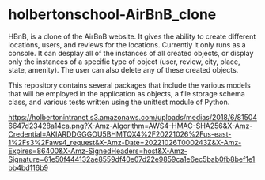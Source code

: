 # holbertonschool-AirBnB_clone

HBnB, is a clone of the AirBnB website. It gives the ability to create different locations, users, and reviews for the locations. Currently it only runs as a console. It can desplay all of the instances of all created objects, or display only the instances of a specific type of object (user, review, city, place, state, amenity). The user can also delete any of these created objects.

This repository contains several packages that include the various models that will be employed in the application as objects, a file storage schema class, and various tests written using the unittest module of Python.

https://holbertonintranet.s3.amazonaws.com/uploads/medias/2018/6/815046647d23428a14ca.png?X-Amz-Algorithm=AWS4-HMAC-SHA256&X-Amz-Credential=AKIARDDGGGOU5BHMTQX4%2F20221026%2Fus-east-1%2Fs3%2Faws4_request&X-Amz-Date=20221026T000243Z&X-Amz-Expires=86400&X-Amz-SignedHeaders=host&X-Amz-Signature=61e50f444132ae8559df40e07d22e9859ca1e6ec5bab0fb8bef1e1bb4bd116b9